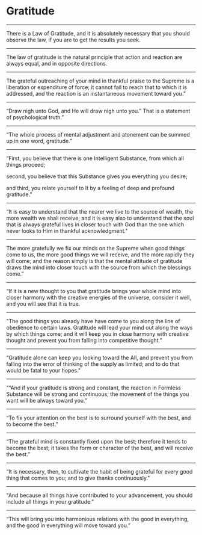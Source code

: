 # Gratitude

---

There is a Law of Gratitude, and it is absolutely necessary that you should observe the law, if you are to get the results you seek.

---

The law of gratitude is the natural principle that action and reaction are always equal, and in opposite directions.

---

The grateful outreaching of your mind in thankful praise to the Supreme is a liberation or expenditure of force; it cannot fail to reach that to which it is addressed, and the reaction is an instantaneous movement toward you.”

---

“Draw nigh unto God, and He will draw nigh unto you.” That is a statement of psychological truth.”

---

“The whole process of mental adjustment and atonement can be summed up in one word, gratitude.”

---

“First, you believe that there is one Intelligent Substance, from which all things proceed; 

second, you believe that this Substance gives you everything you desire; 

and third, you relate yourself to It by a feeling of deep and profound gratitude.”

---

“It is easy to understand that the nearer we live to the source of wealth, the more wealth we shall receive; and it is easy also to understand that the soul that is always grateful lives in closer touch with God than the one which never looks to Him in thankful acknowledgment."

---

The more gratefully we fix our minds on the Supreme when good things come to us, the more good things we will receive, and the more rapidly they will come; and the reason simply is that the mental attitude of gratitude draws the mind into closer touch with the source from which the blessings come.”

---

“If it is a new thought to you that gratitude brings your whole mind into closer harmony with the creative energies of the universe, consider it well, and you will see that it is true. 

---

"The good things you already have have come to you along the line of obedience to certain laws. Gratitude will lead your mind out along the ways by which things come; and it will keep you in close harmony with creative thought and prevent you from falling into competitive thought.”

---

“Gratitude alone can keep you looking toward the All, and prevent you from falling into the error of thinking of the supply as limited; and to do that would be fatal to your hopes." 

---

"“And if your gratitude is strong and constant, the reaction in Formless Substance will be strong and continuous; the movement of the things you want will be always toward you.”

---

“To fix your attention on the best is to surround yourself with the best, and to become the best.”

---

“The grateful mind is constantly fixed upon the best; therefore it tends to become the best; it takes the form or character of the best, and will receive the best.”

---

“It is necessary, then, to cultivate the habit of being grateful for every good thing that comes to you; and to give thanks continuously."

---

"And because all things have contributed to your advancement, you should include all things in your gratitude.”

---

“This will bring you into harmonious relations with the good in everything, and the good in everything will move toward you.”

